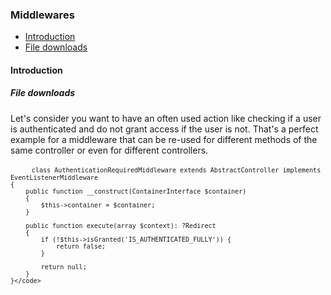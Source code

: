 <h3 class="doc-title">Middlewares</h3>

- [Introduction](#introduction)
- [File downloads](#file-downloads)

<h4><a id="introduction">Introduction</a></h4>

<h5><a id="pre-action-middleware">File downloads</a></h5>

Let's consider you want to have an often used action like checking if a user is authenticated and do not grant access if the user is not. That's a perfect example for a middleware that can be re-used for different methods
of the same controller or even for different controllers. 

<div class="code-header">
	<div class="container-fluid">
		<div class="row">
          <div class="button red"></div>
          <div class="button yellow"></div>
          <div class="button green"></div>
        </div>
    </div>
</div>
<pre class="code-white line-numbers language-php">
	<code class="imp-code language-php"><?php
	namespace App\Controller\Middleware;
	use Impulse\ImpulseBundle\Execution\Middleware\EventListenerMiddleware;
	use Psr\Container\ContainerInterface;
	use Symfony\Bundle\FrameworkBundle\Controller\AbstractController;

    class AuthenticationRequiredMiddleware extends AbstractController implements EventListenerMiddleware
    {
        public function __construct(ContainerInterface $container)
        {
            $this->container = $container;
        }

        public function execute(array $context): ?Redirect
        {
            if (!$this->isGranted('IS_AUTHENTICATED_FULLY')) {
                return false;
            }

            return null;
        }
    }</code>
</pre>
